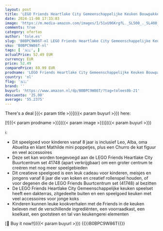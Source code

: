 ```yaml
---
layout: post
title: 'LEGO Friends Heartlake City Gemeenschappelijke Keuken Bouwpakket met Speelgoed Kookaccessoires  3 Poppetjes plus een Huisdier Churro de Kat  Combineerbaar met Buurtcentrum  41748  41747'
date: 2024-11-08 17:33:03
image: 'https://m.media-amazon.com/images/I/51xU96KrgfL._SL500_._SL400_.jpg'
comments: true
category: ofertas
author: 'tole.es'
slug: 'B0BPC9W86T-nl LEGO Friends Heartlake City Gemeenschappelijke Keuken...'
sku: 'B0BPC9W86T-nl'
tags: [ '🇳🇱', ]
actualPrice: 52.49 EUR
currency: EUR
price: 52.49
comparePrice: 69.99 EUR
prodname: 'LEGO Friends Heartlake City Gemeenschappelijke Keuken Bouwpakket met Speelgoed Kookaccessoires  3 Poppetjes plus een Huisdier Churro de Kat  Combineerbaar met Buurtcentrum  41748  41747'
country: 'nl'
flag: '🇳🇱'
brand: ''
buyurl: 'https://www.amazon.nl/dp/B0BPC9W86T/?tag=tolees0b-21'
descuento: '25.00'
average: '55.2375'
---
```


There's a deal [{{< param title >}}]({{< param buyurl >}})  here:

[![{{< param prodname >}}]({{< param image >}})]({{< param buyurl >}})

ℹ️:

- Dit speelgoed voor kinderen vanaf 8 jaar is inclusief Leo, Alba, oma Abuelita en klant Mathilde mini poppetjes, plus een Churro de kat figuur en veel accessoires
- Deze set kan worden toegevoegd aan de LEGO Friends Heartlake City Buurtcentrum set 41748 (apart verkrijgbaar) om een groter centrum te creëren met nog meer speelgebieden
- Dit creatieve speelgoed is een leuk cadeau voor kinderen, meisjes en jongens vanaf 8 jaar die van koken en creatief rollenspel houden, of voor degenen die de LEGO Friends Buurtcentrum set (41748) al bezitten
- De LEGO Friends Heartlake City Gemeenschappelijke keuken speelset heeft een dakterras, zitgedeelte buiten en een speelgoed keuken met veel accessoires voor jonge koks
- Kinderen kunnen leuke kookverhalen met de Friends in de keuken beleven met de verschillende ingrediënten, een voorraadkast, een koelkast, een gootsteen en tal van keukengerei elementen

[🛒 Buy it now!!]({{< param buyurl >}})
{{<world>}}B0BPC9W86T{{</world>}}

